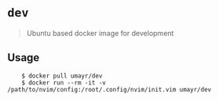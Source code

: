 # `dev`
> Ubuntu based docker image for development

## Usage
```
    $ docker pull umayr/dev
    $ docker run --rm -it -v /path/to/nvim/config:/root/.config/nvim/init.vim umayr/dev
```

